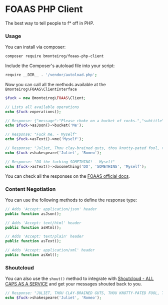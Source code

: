 # FOAAS PHP Client

The best way to tell people to f* off in PHP.

### Usage

You can install via composer:

```bash
composer require bmonteirog/foaas-php-client
```

Include the Composer's autoload file into your script:
```bash
require __DIR__ . '/vendor/autoload.php';
```

Now you can call all the methods available at the `Bmonteirog\FOAAS\ClientInterface`

```php
$fuck = new Bmonteirog\FOAAS\Client;

// Lists all available operations
echo $fuck->operations();

// Response: {"message":"Please choke on a bucket of cocks.","subtitle":"- Me"}
echo $fuck->asJson()->bucket('Me');

// Response: "Fuck me. - Myself"
echo $fuck->asText()->me('Myself');

// Response: "Juliet, Thou clay-brained guts, thou knotty-pated fool, thou whoreson obscene greasy tallow-catch! - Romeo"
echo $fuck->shakespeare('Juliet', 'Romeo');

// Response: "DO the fucking SOMETHING! - Myself"
echo $fuck->asText()->dosomething('DO', 'SOMETHING', 'Myself');
```

You can check all the responses on the [FOAAS official docs](https://www.foaas.com/).

### Content Negotiation

You can use the following methods to define the response type:

```php
// Adds 'Accept: application/json' header
public function asJson();

// Adds 'Accept: text/html' header
public function asHtml();

// Adds 'Accept: text/plain' header
public function asText();

// Adds 'Accept: application/xml' header
public function asXml();
```


### Shoutcloud

You can also use the `shout()` method to integrate with [Shoutcloud - ALL CAPS AS A SERVICE](http://shoutcloud.io/) and get your messages shouted back to you.

```php
// Response: "JULIET, THOU CLAY-BRAINED GUTS, THOU KNOTTY-PATED FOOL, THOU WHORESON OBSCENE GREASY TALLOW-CATCH! - ROMEO"
echo $fuck->shakespeare('Juliet', 'Romeo');
```

